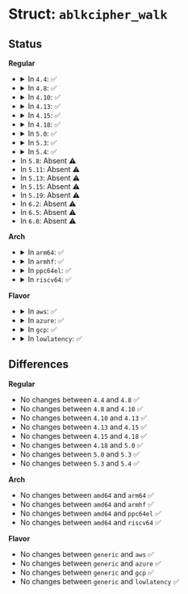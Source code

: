 # Struct: <code>ablkcipher_walk</code>

## Status
<b>Regular</b>
<ul>
<li>
<details>
<summary>In <code>4.4</code>: ✅</summary>

```c
struct ablkcipher_walk {
    struct (anon) src;
    struct (anon) dst;
    struct scatter_walk in;
    unsigned int nbytes;
    struct scatter_walk out;
    unsigned int total;
    struct list_head buffers;
    u8 *iv_buffer;
    u8 *iv;
    int flags;
    unsigned int blocksize;
};
```
</details>
</li>
<li>
<details>
<summary>In <code>4.8</code>: ✅</summary>

```c
struct ablkcipher_walk {
    struct (anon) src;
    struct (anon) dst;
    struct scatter_walk in;
    unsigned int nbytes;
    struct scatter_walk out;
    unsigned int total;
    struct list_head buffers;
    u8 *iv_buffer;
    u8 *iv;
    int flags;
    unsigned int blocksize;
};
```
</details>
</li>
<li>
<details>
<summary>In <code>4.10</code>: ✅</summary>

```c
struct ablkcipher_walk {
    struct (anon) src;
    struct (anon) dst;
    struct scatter_walk in;
    unsigned int nbytes;
    struct scatter_walk out;
    unsigned int total;
    struct list_head buffers;
    u8 *iv_buffer;
    u8 *iv;
    int flags;
    unsigned int blocksize;
};
```
</details>
</li>
<li>
<details>
<summary>In <code>4.13</code>: ✅</summary>

```c
struct ablkcipher_walk {
    struct (anon) src;
    struct (anon) dst;
    struct scatter_walk in;
    unsigned int nbytes;
    struct scatter_walk out;
    unsigned int total;
    struct list_head buffers;
    u8 *iv_buffer;
    u8 *iv;
    int flags;
    unsigned int blocksize;
};
```
</details>
</li>
<li>
<details>
<summary>In <code>4.15</code>: ✅</summary>

```c
struct ablkcipher_walk {
    struct (anon) src;
    struct (anon) dst;
    struct scatter_walk in;
    unsigned int nbytes;
    struct scatter_walk out;
    unsigned int total;
    struct list_head buffers;
    u8 *iv_buffer;
    u8 *iv;
    int flags;
    unsigned int blocksize;
};
```
</details>
</li>
<li>
<details>
<summary>In <code>4.18</code>: ✅</summary>

```c
struct ablkcipher_walk {
    struct (anon) src;
    struct (anon) dst;
    struct scatter_walk in;
    unsigned int nbytes;
    struct scatter_walk out;
    unsigned int total;
    struct list_head buffers;
    u8 *iv_buffer;
    u8 *iv;
    int flags;
    unsigned int blocksize;
};
```
</details>
</li>
<li>
<details>
<summary>In <code>5.0</code>: ✅</summary>

```c
struct ablkcipher_walk {
    struct (anon) src;
    struct (anon) dst;
    struct scatter_walk in;
    unsigned int nbytes;
    struct scatter_walk out;
    unsigned int total;
    struct list_head buffers;
    u8 *iv_buffer;
    u8 *iv;
    int flags;
    unsigned int blocksize;
};
```
</details>
</li>
<li>
<details>
<summary>In <code>5.3</code>: ✅</summary>

```c
struct ablkcipher_walk {
    struct (anon) src;
    struct (anon) dst;
    struct scatter_walk in;
    unsigned int nbytes;
    struct scatter_walk out;
    unsigned int total;
    struct list_head buffers;
    u8 *iv_buffer;
    u8 *iv;
    int flags;
    unsigned int blocksize;
};
```
</details>
</li>
<li>
<details>
<summary>In <code>5.4</code>: ✅</summary>

```c
struct ablkcipher_walk {
    struct (anon) src;
    struct (anon) dst;
    struct scatter_walk in;
    unsigned int nbytes;
    struct scatter_walk out;
    unsigned int total;
    struct list_head buffers;
    u8 *iv_buffer;
    u8 *iv;
    int flags;
    unsigned int blocksize;
};
```
</details>
</li>
<li>
In <code>5.8</code>: Absent ⚠️
</li>
<li>
In <code>5.11</code>: Absent ⚠️
</li>
<li>
In <code>5.13</code>: Absent ⚠️
</li>
<li>
In <code>5.15</code>: Absent ⚠️
</li>
<li>
In <code>5.19</code>: Absent ⚠️
</li>
<li>
In <code>6.2</code>: Absent ⚠️
</li>
<li>
In <code>6.5</code>: Absent ⚠️
</li>
<li>
In <code>6.8</code>: Absent ⚠️
</li>
</ul>
<b>Arch</b>
<ul>
<li>
<details>
<summary>In <code>arm64</code>: ✅</summary>

```c
struct ablkcipher_walk {
    struct (anon) src;
    struct (anon) dst;
    struct scatter_walk in;
    unsigned int nbytes;
    struct scatter_walk out;
    unsigned int total;
    struct list_head buffers;
    u8 *iv_buffer;
    u8 *iv;
    int flags;
    unsigned int blocksize;
};
```
</details>
</li>
<li>
<details>
<summary>In <code>armhf</code>: ✅</summary>

```c
struct ablkcipher_walk {
    struct (anon) src;
    struct (anon) dst;
    struct scatter_walk in;
    unsigned int nbytes;
    struct scatter_walk out;
    unsigned int total;
    struct list_head buffers;
    u8 *iv_buffer;
    u8 *iv;
    int flags;
    unsigned int blocksize;
};
```
</details>
</li>
<li>
<details>
<summary>In <code>ppc64el</code>: ✅</summary>

```c
struct ablkcipher_walk {
    struct (anon) src;
    struct (anon) dst;
    struct scatter_walk in;
    unsigned int nbytes;
    struct scatter_walk out;
    unsigned int total;
    struct list_head buffers;
    u8 *iv_buffer;
    u8 *iv;
    int flags;
    unsigned int blocksize;
};
```
</details>
</li>
<li>
<details>
<summary>In <code>riscv64</code>: ✅</summary>

```c
struct ablkcipher_walk {
    struct (anon) src;
    struct (anon) dst;
    struct scatter_walk in;
    unsigned int nbytes;
    struct scatter_walk out;
    unsigned int total;
    struct list_head buffers;
    u8 *iv_buffer;
    u8 *iv;
    int flags;
    unsigned int blocksize;
};
```
</details>
</li>
</ul>
<b>Flavor</b>
<ul>
<li>
<details>
<summary>In <code>aws</code>: ✅</summary>

```c
struct ablkcipher_walk {
    struct (anon) src;
    struct (anon) dst;
    struct scatter_walk in;
    unsigned int nbytes;
    struct scatter_walk out;
    unsigned int total;
    struct list_head buffers;
    u8 *iv_buffer;
    u8 *iv;
    int flags;
    unsigned int blocksize;
};
```
</details>
</li>
<li>
<details>
<summary>In <code>azure</code>: ✅</summary>

```c
struct ablkcipher_walk {
    struct (anon) src;
    struct (anon) dst;
    struct scatter_walk in;
    unsigned int nbytes;
    struct scatter_walk out;
    unsigned int total;
    struct list_head buffers;
    u8 *iv_buffer;
    u8 *iv;
    int flags;
    unsigned int blocksize;
};
```
</details>
</li>
<li>
<details>
<summary>In <code>gcp</code>: ✅</summary>

```c
struct ablkcipher_walk {
    struct (anon) src;
    struct (anon) dst;
    struct scatter_walk in;
    unsigned int nbytes;
    struct scatter_walk out;
    unsigned int total;
    struct list_head buffers;
    u8 *iv_buffer;
    u8 *iv;
    int flags;
    unsigned int blocksize;
};
```
</details>
</li>
<li>
<details>
<summary>In <code>lowlatency</code>: ✅</summary>

```c
struct ablkcipher_walk {
    struct (anon) src;
    struct (anon) dst;
    struct scatter_walk in;
    unsigned int nbytes;
    struct scatter_walk out;
    unsigned int total;
    struct list_head buffers;
    u8 *iv_buffer;
    u8 *iv;
    int flags;
    unsigned int blocksize;
};
```
</details>
</li>
</ul>

## Differences
<b>Regular</b>
<ul>
<li>
No changes between <code>4.4</code> and <code>4.8</code> ✅
</li>
<li>
No changes between <code>4.8</code> and <code>4.10</code> ✅
</li>
<li>
No changes between <code>4.10</code> and <code>4.13</code> ✅
</li>
<li>
No changes between <code>4.13</code> and <code>4.15</code> ✅
</li>
<li>
No changes between <code>4.15</code> and <code>4.18</code> ✅
</li>
<li>
No changes between <code>4.18</code> and <code>5.0</code> ✅
</li>
<li>
No changes between <code>5.0</code> and <code>5.3</code> ✅
</li>
<li>
No changes between <code>5.3</code> and <code>5.4</code> ✅
</li>
</ul>
<b>Arch</b>
<ul>
<li>
No changes between <code>amd64</code> and <code>arm64</code> ✅
</li>
<li>
No changes between <code>amd64</code> and <code>armhf</code> ✅
</li>
<li>
No changes between <code>amd64</code> and <code>ppc64el</code> ✅
</li>
<li>
No changes between <code>amd64</code> and <code>riscv64</code> ✅
</li>
</ul>
<b>Flavor</b>
<ul>
<li>
No changes between <code>generic</code> and <code>aws</code> ✅
</li>
<li>
No changes between <code>generic</code> and <code>azure</code> ✅
</li>
<li>
No changes between <code>generic</code> and <code>gcp</code> ✅
</li>
<li>
No changes between <code>generic</code> and <code>lowlatency</code> ✅
</li>
</ul>
